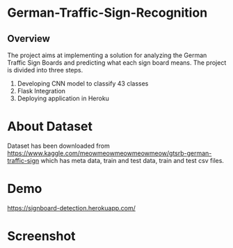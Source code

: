 # German-Traffic-Sign-Recognition
## Overview
The project aims at implementing a solution for analyzing the German Traffic Sign Boards and predicting what each sign board means. The project is divided into three steps. 
1. Developing CNN model to classify 43 classes 
2. Flask Integration
3. Deploying application in Heroku

# About Dataset
Dataset has been downloaded from https://www.kaggle.com/meowmeowmeowmeowmeow/gtsrb-german-traffic-sign which has meta data, train and test data, train and test csv files.

# Demo
https://signboard-detection.herokuapp.com/

# Screenshot
